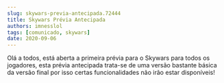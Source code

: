 ```yaml
---
slug: skywars-previa-antecipada.72444
title: Skywars Prévia Antecipada
authors: imnesslol
tags: [comunicado, skywars]
date: 2020-09-06
---
```


Olá a todos, está aberta a primeira prévia para o Skywars para todos os jogadores, esta prévia antecipada trata-se de uma versão bastante básica da versão final por isso certas funcionalidades não irão estar disponíveis!